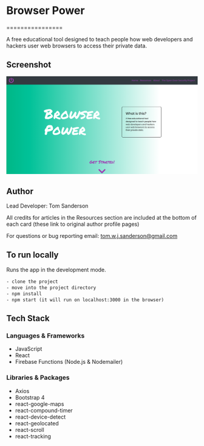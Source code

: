 # Browser Power
================

A free educational tool designed to teach people how web developers and hackers user web browsers to access their private data.

## Screenshot

!["Home"](https://github.com/twjsanderson/geoLocation-app/blob/master/src/assets/images/homePage.png)

## Author

Lead Developer: Tom Sanderson

All credits for articles in the Resources section are included at the bottom of each card (these link to original author profile pages)

For questions or bug reporting email: tom.w.j.sanderson@gmail.com

## To run locally

Runs the app in the development mode.<br />

```
- clone the project
- move into the project directory
- npm install
- npm start (it will run on localhost:3000 in the browser)
```

## Tech Stack

### Languages & Frameworks

- JavaScript
- React
- Firebase Functions (Node.js & Nodemailer)

### Libraries & Packages

- Axios
- Bootstrap 4
- react-google-maps
- react-compound-timer 
- react-device-detect
- react-geolocated
- react-scroll
- react-tracking


